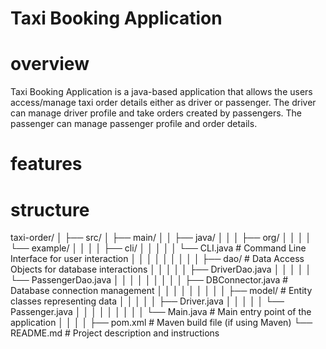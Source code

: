 # Taxi Booking Application

# overview
Taxi Booking Application is a java-based application that allows the users
access/manage taxi order details either as driver or passenger.
The driver can manage driver profile and take orders created by passengers.
The passenger can manage passenger profile and order details.

# features

# structure
taxi-order/
│
├── src/
│   ├── main/
│   │   ├── java/
│   │   │   ├── org/
│   │   │   │   └── example/
│   │   │   │       ├── cli/
│   │   │   │       │   └── CLI.java            # Command Line Interface for user interaction
│   │   │   │       │
│   │   │   │       ├── dao/                    # Data Access Objects for database interactions
│   │   │   │       │   ├── DriverDao.java
│   │   │   │       │   └── PassengerDao.java
│   │   │   │       │
│   │   │   │       ├── DBConnector.java        # Database connection management
│   │   │   │       │
│   │   │   │       ├── model/                  # Entity classes representing data
│   │   │   │       │   ├── Driver.java
│   │   │   │       │   └── Passenger.java
│   │   │   │       │
│   │   │   │       └── Main.java               # Main entry point of the application
│   │   │   │
├── pom.xml                                     # Maven build file (if using Maven)
└── README.md                                   # Project description and instructions

